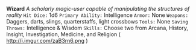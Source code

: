 __**Wizard**__
*A scholarly magic-user capable of manipulating the structures of reality*
`Hit Dice:` 1d6
`Primary Ability:` Intelligence
`Armor:` None
`Weapons:` Daggers, darts, slings, quarterstaffs, light crossbows 
`Tools:` None
`Saving Throws:` Intelligence & Wisdom
`Skills:` Choose two from Arcana, History, Insight, Investigation, Medicine, and Religion
( http://i.imgur.com/zaB3rn6.png )